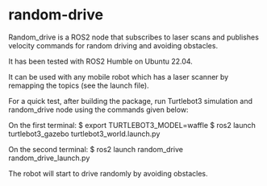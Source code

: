 # random-drive

Random_drive is a ROS2 node that subscribes to laser scans and publishes velocity commands for random driving and avoiding obstacles.

It has been tested with ROS2 Humble on Ubuntu 22.04.

It can be used with any mobile robot which has a laser scanner by remapping the topics (see the launch file).

For a quick test, after building the package, run Turtlebot3 simulation and random_drive node using the commands given below:

On the first terminal:
$ export TURTLEBOT3_MODEL=waffle
$ ros2 launch turtlebot3_gazebo turtlebot3_world.launch.py

On the second terminal:
$ ros2 launch random_drive random_drive_launch.py

The robot will start to drive randomly by avoiding obstacles.
